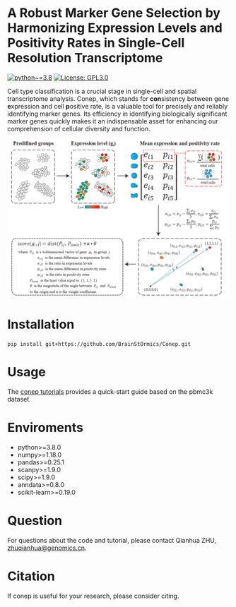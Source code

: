 # A Robust Marker Gene Selection by Harmonizing Expression Levels and Positivity Rates in Single-Cell Resolution Transcriptome
[![python~=3.8](https://img.shields.io/badge/python-3.8-brightgreen)](https://www.python.org/)
[![License: GPL3.0](https://img.shields.io/badge/License-GPL3.0-yellow)](https://opensource.org/license/gpl-3-0/)

Cell type classification is a crucial stage in single-cell and spatial transcriptome analysis. Conep, which stands for **con**sistency between gene **e**xpression and cell **p**ositive rate, is a valuable tool for precisely and reliably identifying marker genes. Its efficiency in identifying biologically significant marker genes quickly makes it an indispensable asset for enhancing our comprehension of cellular diversity and function.

![image](assets/workflow_of_conep.jpg)

# Installation

```
pip install git+https://github.com/BrainStOrmics/Conep.git
```

# Usage

The [conep tutorials](https://github.com/BrainStOrmics/Conep/tree/main/tutorials/conep_tutorials.ipynb) provides a quick-start guide based on the pbmc3k dataset.

# Enviroments
- python>=3.8.0
- numpy>=1.18.0
- pandas>=0.25.1
- scanpy>=1.9.0
- scipy>=1.9.0
- anndata>=0.8.0
- scikit-learn>=0.19.0

# Question

For questions about the code and tutorial, please contact Qianhua ZHU, zhuqianhua@genomics.cn.

# Citation
If conep is useful for your research, please consider citing.